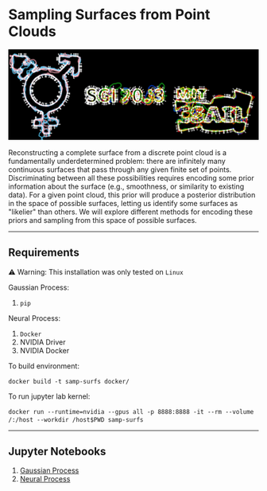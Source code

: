 # Sampling Surfaces from Point Clouds

![project banner](assets/banner.png)


Reconstructing a complete surface from a discrete point cloud is a fundamentally underdetermined problem: there are infinitely many continuous surfaces that pass through any given finite set of points. Discriminating between all these possibilities requires encoding some prior information about the surface (e.g., smoothness, or similarity to existing data). For a given point cloud, this prior will produce a posterior distribution in the space of possible surfaces, letting us identify some surfaces as "likelier" than others. We will explore different methods for encoding these priors and sampling from this space of possible surfaces.


---

## Requirements

:warning: Warning: This installation was only tested on `Linux` 

Gaussian Process:

1. `pip`

Neural Process:

1. `Docker`
2. NVIDIA Driver
3. NVIDIA Docker

To build environment:

```
docker build -t samp-surfs docker/ 
```

To run jupyter lab kernel:

```
docker run --runtime=nvidia --gpus all -p 8888:8888 -it --rm --volume /:/host --workdir /host$PWD samp-surfs

```

---

## Jupyter Notebooks

1. [Gaussian Process](gaussian_process.ipynb)
2. [Neural Process](neural_process.ipynb)


